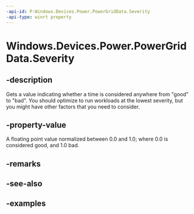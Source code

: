 ```yaml
---
-api-id: P:Windows.Devices.Power.PowerGridData.Severity
-api-type: winrt property
---
```


# Windows.Devices.Power.PowerGridData.Severity

<!--
public double Severity { get; }
-->


## -description

Gets a value indicating whether a time is considered anywhere from "good" to "bad". You should optimize to run workloads at the lowest severity, but you might have other factors that you need to consider.

## -property-value

A floating point value normalized between 0.0 and 1.0; where 0.0 is considered good, and 1.0 bad.

## -remarks

## -see-also

## -examples
